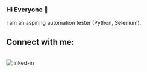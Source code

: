 ### Hi Everyone 🙂
I am an aspiring automation tester (Python, Selenium).

## Connect with me:
<br>[<img align="left" alt="linked-in" src="https://img.shields.io/badge/linkedin-%230077B5.svg?&style=for-the-badge&logo=linkedin&logoColor=white" />](https://www.linkedin.com/in/łukasz-ortman/)
